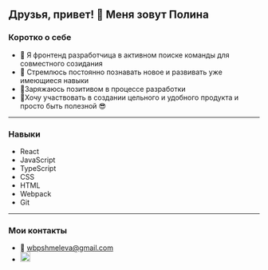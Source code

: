 
## Друзья, привет! 👋 Меня зовут Полина

<h3>Коротко о себе</h3> 

- 👯 Я фронтенд разработчица в активном поиске команды для совместного созидания
- 🌱 Стремлюсь постоянно познавать новое и развивать уже имеющиеся навыки    
- 🔋Заряжаюсь позитивом в процессе разработки
- 🌾Хочу участвовать в создании цельного и удобного продукта и просто быть полезной 😎

---------------------------------------------------------------------------------------

<h3>Навыки</h3>

- React
- JavaScript
- TypeScript
- CSS
- HTML
- Webpack
- Git
  
---------------------------------------------------------------------------------------

<h3>Мои контакты</h3>

- 📧 wbpshmeleva@gmail.com
- <a href="https://t.me/Polly_Shmeleva"><img src="(https://freelogopng.com/images/all_img/1683044996telegram-logo-png.png)" width="20" alt="telegram"></a>

